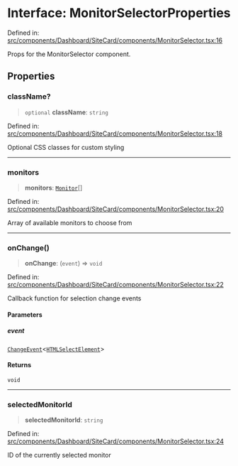 # Interface: MonitorSelectorProperties

Defined in: [src/components/Dashboard/SiteCard/components/MonitorSelector.tsx:16](https://github.com/Nick2bad4u/Uptime-Watcher/blob/dca5483e793478722cd3e6e125cafcec5fc771f0/src/components/Dashboard/SiteCard/components/MonitorSelector.tsx#L16)

Props for the MonitorSelector component.

## Properties

### className?

> `optional` **className**: `string`

Defined in: [src/components/Dashboard/SiteCard/components/MonitorSelector.tsx:18](https://github.com/Nick2bad4u/Uptime-Watcher/blob/dca5483e793478722cd3e6e125cafcec5fc771f0/src/components/Dashboard/SiteCard/components/MonitorSelector.tsx#L18)

Optional CSS classes for custom styling

***

### monitors

> **monitors**: [`Monitor`](../../../../../../../shared/types/interfaces/Monitor.md)[]

Defined in: [src/components/Dashboard/SiteCard/components/MonitorSelector.tsx:20](https://github.com/Nick2bad4u/Uptime-Watcher/blob/dca5483e793478722cd3e6e125cafcec5fc771f0/src/components/Dashboard/SiteCard/components/MonitorSelector.tsx#L20)

Array of available monitors to choose from

***

### onChange()

> **onChange**: (`event`) => `void`

Defined in: [src/components/Dashboard/SiteCard/components/MonitorSelector.tsx:22](https://github.com/Nick2bad4u/Uptime-Watcher/blob/dca5483e793478722cd3e6e125cafcec5fc771f0/src/components/Dashboard/SiteCard/components/MonitorSelector.tsx#L22)

Callback function for selection change events

#### Parameters

##### event

[`ChangeEvent`](https://github.com/DefinitelyTyped/DefinitelyTyped/blob/1a60e1b9a9062ff9c48c681ca3d8b6f717b616b9/types/react/index.d.ts#L2018)\<[`HTMLSelectElement`](https://developer.mozilla.org/docs/Web/API/HTMLSelectElement)\>

#### Returns

`void`

***

### selectedMonitorId

> **selectedMonitorId**: `string`

Defined in: [src/components/Dashboard/SiteCard/components/MonitorSelector.tsx:24](https://github.com/Nick2bad4u/Uptime-Watcher/blob/dca5483e793478722cd3e6e125cafcec5fc771f0/src/components/Dashboard/SiteCard/components/MonitorSelector.tsx#L24)

ID of the currently selected monitor

